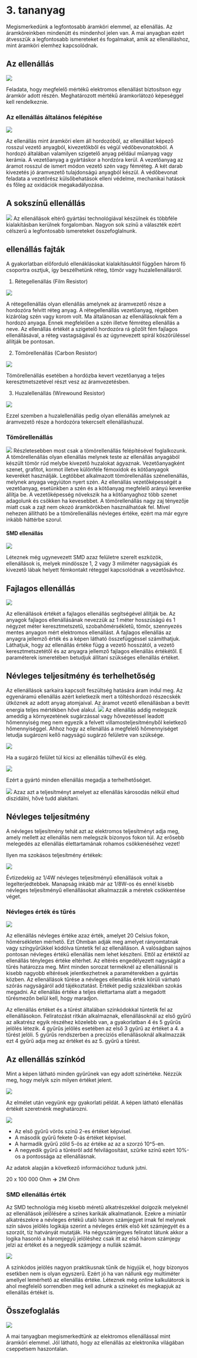 # 3. tananyag

Megismerkedünk a legfontosabb áramköri elemmel, az ellenállás. Az áramköreinkben mindenütt és mindenhol jelen van. A mai anyagban ezért  átvesszük a legfontosabb ismereteket és fogalmakat, amik az ellenálláshoz, mint áramköri elemhez kapcsolódnak.

## Az ellenállás

![](/assets/images/elektro/3/e1.jpg)

Feladata, hogy megfelelő mértékű elektromos ellenállást bíztosítson egy áramkör adott részén. Meghatározott mértékű áramkorlátozó képeséggel kell rendelkeznie. 


### Az ellenállás általános felépítése

![](/assets/images/elektro/3/e2.jpg)

Az ellenállás mint áramköri elem áll hordozóból, az ellenállást képező rosszul vezető anyagból, kivezetőkből és végül védőbevonatokból. A hordozó általában valamilyen szigetelő anyag például műanyag vagy kerámia. A vezetőanyag a gyártáskor a hordzóra kerül. A vezetőanyag az áramot rosszul de ismert módon vezető szén vagy fémréteg. A két darab kivezetés jó áramvezető tulajdonságú anyagból készül. A védőbevonat feladata a vezetőrész külsőbehatások elleni védelme, mechanikai hatások és főleg az oxidációk megakadályozása.

## A sokszínű ellenállás

![](/assets/images/elektro/3/e3.jpg)
Az ellenállások eltérő gyártási technológiával készülnek és többféle kialakításban kerülnek forgalomban.
Nagyon sok színű a választék ezért célszerű a legfontosabb ismereteket összefoglalnunk. 

## ellenállás fajták


A gyakorlatban előforduló ellenáklásokat kialakításuktól függően három fő csoportra osztjuk, így beszélhetünk réteg, tömör vagy huzalellenállásról.

1. Rétegellenállás (Film Resistor)

![](/assets/images/elektro/3/e4.jpg)

A rétegellenállás olyan ellenállás amelynek az áramvezető része a hordozóra felvitt réteg anyag.
A rétegellenállás vezetőanyag, régebben kizárólag szén vagy korom volt. Ma általánosan az ellenállásoknak fém a hordozó anyaga.
Ennek megfelelően a szén illetve fémréteg ellenállás a neve. Az ellenállás értékét a szigetelő hordozóra rá gőzőlt fém fajlagos ellenállásával, a réteg vastagságával és az úgynevezett spirál köszörüléssel állítják be pontosan.

2. Tömörellenállás (Carbon Resistor)

![](/assets/images/elektro/3/e5.jpg)

Tömörellenállás esetében a hordózba kevert vezetőanyag a teljes keresztmetszetével részt vesz az áramvezetésben. 

3. Huzalellenállás (Wirewound Resistor)

![](/assets/images/elektro/3/e6.jpg)

Ezzel szemben a huzalellenállás pedig olyan ellenállás amelynek az áramvezető része a hordozóra tekercselt ellenálláshuzal.

### Tömörellenállás
![](/assets/images/elektro/3/e7.jpg)
Részletesebben most csak a tömörellenállás felépítésével foglalkozunk. A tömörellenállás olyan ellenállás melynek teste az ellenállás anyagából készült tömör rúd melybe kivezető huzalokat ágyaznak. Vezetőanyagként szenet, grafitot, kormot illetve különféle fémoxidok és kötőanyagok keverékét használják. Legtöbbet alkalmazott tömörellenállás szénellenállás, melynek anyaga vegyiúton nyert szén. Az ellenállás vezetőképességét a vezetőanyag, esetünkben a szén és a kötőanyag megfelelő arányú keveréke állítja be. 
A vezetőképesség növekszik ha a kötőanyaghoz több szenet adagolunk és csökken ha kevesebbet. A tömörellenállás nagy zaj tényezője miatt csak a zajt nem okozó áramkörökben használhatóak fel. Mivel nehezen állítható be a tömörellenállás névleges értéke, ezért ma már egyre inkább háttérbe szorul.

#### SMD ellenállás

![](/assets/images/elektro/3/e8.jpg)

Léteznek még ugynevezett SMD azaz felületre szerelt eszközök, ellenállások is, melyek mindössze 1, 2 vagy 3 miliméter nagyságúak és kivezető lábak helyett fémkontakt réteggel kapcsolódnak a vezetősávhoz.


## Fajlagos ellenállás

![](/assets/images/elektro/3/e9.jpg)

Az ellenállások értékét a fajlagos ellenállás segítségével állítják be. Az anyagok fajlagos ellenállásának nevezzük az 1 méter hosszúságú és 1 négyzet méter keresztmetszetű, szobahőmérsékletű, tömör, szennyezés mentes anyagon mért elektromos ellenállást. A fajlagos ellenállás az anyagra jellemző érték és a képen látható összefüggéssel számíthatjuk. Láthatjuk, hogy az ellenállás értéke függ a vezető hosszától, a vezető keresztmetszetétől és az anyagra jellemző fajlagos ellenállás értékétől. E paraméterek ismeretében betudjuk állítani szükséges ellenállás értéket.

## Névleges teljesítmény és terhelhetőség

Az ellenállások sarkaira kapcsolt feszültség hatására áram indul meg. Az egyenáramú ellenállás azért keletkezik mert a töltéshordozó részecskék ütköznek az adott anyag atomjaival. Az áramot vezető ellenállásban a bevitt energia teljes mértékben hővé alakul. 
![](/assets/images/elektro/3/e10.jpg)
Az ellenállás addig melegszik ameddig a környezetének sugárzással vagy hővezetéssel leadott hőmennyiség meg nem egyezik a felvett villamosteljesítményből keletkező hőmennyiséggel. Ahhoz hogy az ellenállás a megfelelő hőmennyiséget letudja sugározni kellő nagyságú sugárzó felületre van szüksége.

![](/assets/images/elektro/3/e11.jpg)

Ha a sugárzó felület túl kicsi az ellenállás túlhevűl és elég. 

![](/assets/images/elektro/3/e12.jpg)

Ezért a gyártó minden ellenállás megadja a terhelhetőséget. 

![](/assets/images/elektro/3/e13.jpg)
Azaz azt a teljesítményt amelyet az ellenállás károsodás nélkül eltud diszidálni, hővé tudd alakítani. 


## Névleges teljesítmény

A névleges teljesítmény tehát azt az elektromos teljesítményt adja meg, amely mellett az ellenállás nem melegszik bizonyos fokon túl. Az erősebb melegedés az ellenállás élettartamának rohamos csökkenéséhez vezet!

Ilyen ma szokásos teljesítmény értékek:

![](/assets/images/elektro/3/e14.jpg)

Évtizedekig az 1/4W névleges teljesítményű ellenállások voltak a legelterjedtebbek. Manapság inkább már az 1/8W-os és ennél kisebb névleges teljesítményű ellenállásokat alkalmazzák a méretek csökkentése véget.


### Névleges érték és tűrés

![](/assets/images/elektro/3/e15.jpg)

Az ellenállás névleges értéke azaz érték, amelyet 20 Celsius fokon, hőmérsékleten mérhető. Ezt Ohmban adják meg amelyet rányomtatnak vagy színgyűrűkkel kódólva tüntetik fel az ellenálláson. A valóságban sajnos pontosan névleges értékű ellenállás nem lehet készíteni. Ettől az értéktől az ellenállás tényleges értéke eltérhet. Az eltérés engedélyezett nagyságát a tűrés határozza meg. Mint minden sorozat terméknél az ellenállásnál is kisebb nagyobb eltérések jelentkezhetnek a paraméterekben a gyártás közben.
Az ellenállások tűrése a névleges ellenállás érték körüli várható szórás nagyságáról add tájékoztatást. Értékét pedig százalékban szokás megadni. Az ellenállás értéke a teljes élettartama alatt a megadott tűrésmezőn belül kell, hogy maradjon. 

Az ellenállás értéket és a tűrést általában színkódokkal tüntetik fel az ellenállásokon. Feliratozást ritkán alkalmaznak, ellenállásoknál az első gyűrű az alkatrész egyik részéhez közelebb van, a gyakorlatban 4 és 5 gyűrűs jelölés létezik. 4 gyűrűs jelölés esetében az első 3 gyűrű az értéket a 4. a tűrést jelöli. 5 gyűrűs rendszerben a precíziós ellenállásoknál alkalmazzák ezt 4 gyűrű adja meg az értéket és az 5. gyűrű a tűrést. 

## Az ellenállás színkód

Mint a képen látható minden gyűrűnek van egy adott színértéke. Nézzük meg, hogy melyik szín milyen értéket jelent.

![](/assets/images/elektro/3/e16.jpg)

Az elmélet után vegyünk egy gyakorlati példát. A képen látható ellenállás értékét szeretnénk meghatározni.

![](/assets/images/elektro/3/e17.jpg)

- Az első gyűrű vörös színű 2-es értéket képvisel.
- A második gyűrű fekete 0-ás értéket képvisel.
- A harmadik gyűrű zöld 5-ös az értéke az az a szorzó 10^5-en. 
- A negyedik gyűrű a tűrésről add felvilágosítást, szűrke színű ezért 10%-os a pontossága az ellenállásnak.

Az adatok alapján a következő információhoz tudunk jutni. 

20 x 100 000 Ohm **->** 2M Ohm

### SMD ellenállás érték

Az SMD technológia még kisebb méretű alkatrészekkel dolgozik melyeknél az ellenállások jelőlésére a színes karikák alkalmatlanok. Ezekre a miniatűr alkatrészekre a névleges értékű utaló három számjegyet írnak fel melynek szín sávos jelölés logikája szerint a névleges érték első két számjegyét és a szorzót, tíz hatványát mutatják. Ha négyszámjegyes feliratot látunk akkor a logika hasonló a háromjegyű jelöléshez csak itt az első három számjegy jelzi az értéket és a negyedik számjegy a nullák számát.

![](/assets/images/elektro/3/e18.jpg)

A színkódos jelölés nagyon praktikusnak tűnik de higyjük el, hogy bizonyos esetkben nem is olyan egyszerű.
Ezért jó ha van nállunk egy multiméter amellyel lemérhető az ellenállás értéke. Léteznek még online kalkulátorok is ahol megfelelő sorrendben meg kell adnunk a színeket és megkapjuk az ellenállás értékét is.


## Összefoglalás

![](/assets/images/elektro/3/e19.jpg)

A mai tanyagban megismerkedtünk az elektromos ellenállással mint áramköri elemmel. Jól látható, hogy az ellenállás az elektronika világában cseppetsem haszontalan. 